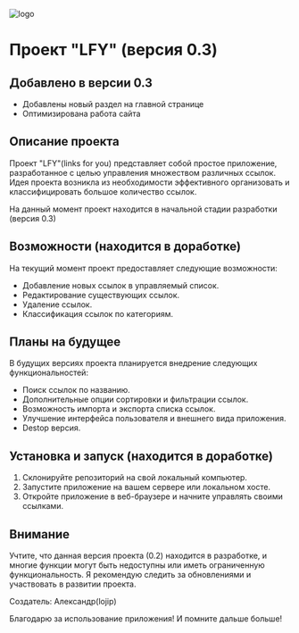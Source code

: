 ![logo](https://github.com/lojip/Links-React/assets/134970074/10635042-70c4-4f9f-890c-f70c975198fc)



# Проект "LFY" (версия 0.3)

## Добавлено в версии 0.3

- Добавлены новый раздел на главной странице
- Оптимизирована работа сайта

## Описание проекта

Проект "LFY"(links for you) представляет собой простое приложение, разработанное с целью управления множеством различных ссылок.
Идея проекта возникла из необходимости эффективного организовать и классифицировать большое количество ссылок.

На данный момент проект находится в начальной стадии разработки (версия 0.3)

## Возможности (находится в доработке)

На текущий момент проект предоставляет следующие возможности:

- Добавление новых ссылок в управляемый список.
- Редактирование существующих ссылок.
- Удаление ссылок.
- Классификация ссылок по категориям.

## Планы на будущее 

В будущих версиях проекта планируется внедрение следующих функциональностей:

- Поиск ссылок по названию.
- Дополнительные опции сортировки и фильтрации ссылок.
- Возможность импорта и экспорта списка ссылок.
- Улучшение интерфейса пользователя и внешнего вида приложения.
- Destop версия.

## Установка и запуск (находится в доработке)

1. Склонируйте репозиторий на свой локальный компьютер.
2. Запустите приложение на вашем сервере или локальном хосте.
3. Откройте приложение в веб-браузере и начните управлять своими ссылками.

## Внимание

Учтите, что данная версия проекта (0.2) находится в разработке, и многие функции могут быть недоступны или иметь ограниченную функциональность. Я рекомендую следить за обновлениями и участвовать в развитии проекта.


Создатель: Александр(lojip)

Благодарю за использование приложения! И помните дальше больше!